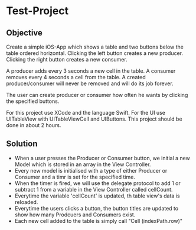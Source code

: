 # Test-Project

## Objective

Create a simple iOS-App which shows a table and two buttons below the table ordered horizontal.
Clicking the left button creates a new producer.
Clicking the right button creates a new consumer.

A producer adds every 3 seconds a new cell in the table.
A consumer removes every 4 seconds a cell from the table.
A created producer/consumer will never be removed and will do its job forever.

The user can create producer or consumer how often he wants by clicking the specified buttons.

For this project use XCode and the language Swift.
For the UI use UITableView with UITableViewCell and UIButtons.
This project should be done in about 2 hours.

## Solution

- When a user presses the Producer or Consumer button, we initial a new Model which is stored in an array in the View Controller. 
- Every new model is initialised with a type of either Producer or Consumer and a timr is set for the specified time.
- When the timer is fired, we will use the delegate protocol to add 1 or subtract 1 from a variable in the View Controller called cellCount.
- Everytime the variable 'cellCount' is updated, th table view's data is reloaded.
- Everytime the users clicks a button, the button titles are updated to show how many Prodcuers and Consumers exist.
- Each new cell added to the table is simply call "Cell (indexPath.row)"
